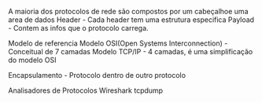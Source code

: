 A maioria dos protocolos de rede são compostos por um cabeçalhoe uma area de dados
	Header - Cada header tem uma estrutura especifica
	Payload - Contem as infos que o protocolo carrega.

Modelo de referencia
	Modelo OSI(Open Systems Interconnection) - Conceitual de 7 camadas
	Modelo TCP/IP - 4 camadas, é uma simplificação do modelo OSI

Encapsulamento - Protocolo dentro de outro protocolo

Analisadores de Protocolos
	Wireshark
	tcpdump
	